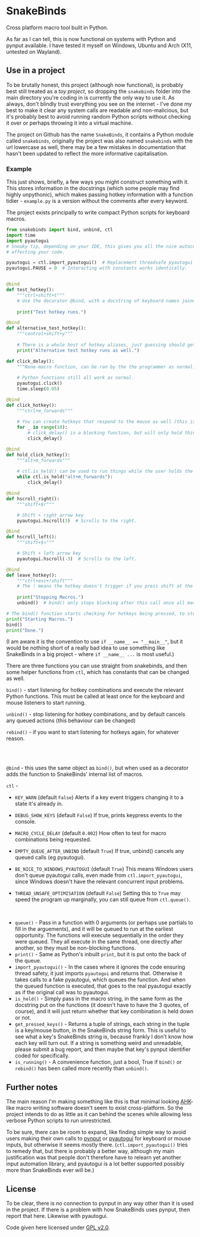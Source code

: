 # SnakeBinds
Cross platform macro tool built in Python.

As far as I can tell, this is now functional on systems with Python and pynput available.
I have tested it myself on Windows, Ubuntu and Arch (X11, untested on Wayland).

## Use in a project

To be brutally honest, this project (although now functional), is probably best still treated as a _toy project_, so dropping the `snakebinds` folder into the main directory you're coding in is currently the only way to use it. As always, don't blindly trust everything you see on the internet - I've done my best to make it clear any system calls are readable and non-malicious, but it's probably best to avoid running random Python scripts without checking it over or perhaps throwing it into a virtual machine.

The project on Github has the name `SnakeBinds`, it contains a Python module called `snakebinds`, originally the project was also named `snakebinds` with the url lowercase as well, there may be a few mistakes in documentation that hasn't been updated to reflect the more informative capitalisation.


### Example

This just shows, briefly, a few ways you might construct something with it. This stores information in the docstrings (which some people may find highly unpythonic), which makes passing hotkey information with a function tidier - `example.py` is a version without the comments after every keyword.

The project exists principally to write compact Python scripts for keyboard macros.

```python
from snakebinds import bind, unbind, ctl
import time
import pyautogui
# Sneaky tip, depending on your IDE, this gives you all the nice autocompletes etc. without
# affecting your code.

pyautogui = ctl.import_pyautogui()  # Replacement threadsafe pyautogui interface.
pyautogui.PAUSE = 0  # Interacting with constants works identically.


@bind
def test_hotkey():
    """ctrl+shift+t"""
    # Use the decorator @bind, with a docstring of keyboard names joined with + to create a macro.
    
    print("Test hotkey runs.")

@bind
def alternative_test_hotkey():
    """control+shift+y"""
    
    # There is a whole host of hotkey aliases, just guessing should get you most of the way there.
    print("Alternative test hotkey runs as well.")

def click_delay():
    """None-macro function, can be ran by the the programmer as normal."""
    
    # Python functions still all work as normal.
    pyautogui.click()
    time.sleep(0.05)

@bind
def click_hotkey():
    """ctrl+m_forwards"""
    
    # You can create hotkeys that respond to the mouse as well (this is button 5).
    for _ in range(10):
        # click_delay() is a blocking function, but will only hold things up in this function.
        click_delay()

@bind
def hold_click_hotkey():
    """alt+m_forwards"""
    
    # ctl.is_held() can be used to run things while the user holds the macro combination down.
    while ctl.is_held("alt+m_forwards"):
        click_delay()

@bind
def hscroll_right():
    """shift+$r"""

    # Shift + right arrow key
    pyautogui.hscroll(3)  # Scrolls to the right.

@bind
def hscroll_left():
    """shift+$<"""

    # Shift + left arrow key
    pyautogui.hscroll(-3)  # Scrolls to the left.

@bind
def leave_hotkey():
    """ctrl+esc+!shift"""
    # The ! means the hotkey doesn't trigger if you press shift at the same time.
    
    print("Stopping Macros.")
    unbind()  # bind() only stops blocking after this call once all macros have finished.

# The bind() function starts checking for hotkeys being pressed, to stop/finish up, use unbind().
print("Starting Macros.")
bind()
print("Done.")
```

(I am aware it is the convention to use `if __name__ == "__main__"`, but it would be nothing short of a really bad idea to use something like SnakeBinds in a big project - where `if __name__ ...` is most useful.)

There are three functions you can use straight from snakebinds, and then some helper functions from `ctl`, which has constants that can be changed as well.

`bind()` - start listening for hotkey combinations and execute the relevant Python functions. This must be called at least once for the keyboard and mouse listeners to start running. 

`unbind()` - stop listening for hotkey combinations, and by default cancels any queued actions (this behaviour can be changed)

`rebind()` - if you want to start listening for hotkeys again, for whatever reason.

<br>
<br>

`@bind` - this uses the same object as `bind()`, but when used as a decorator adds the function to SnakeBinds' internal list of macros.

`ctl` - 

- `KEY_WARN` (default `False`) Alerts if a key event triggers changing it to a state it's already in.
- `DEBUG_SHOW_KEYS` (default `False`) If true, prints keypress events to the console.
- `MACRO_CYCLE_DELAY` (default `0.002`) How often to test for macro combinations being requested.
- `EMPTY_QUEUE_AFTER_UNBIND` (default `True`) If true, unbind() cancels any queued calls (eg pyautogui).

- `BE_NICE_TO_WINDOWS_PYAUTOGUI` (default `True`) This means Windows users don't queue pyautogui calls, even made from `ctl.import_pyautogui`, since Windows doesn't have the relevant concurrent input problems.
- `THREAD_UNSAFE_OPTIMISATION` (default `False`) Setting this to `True` may speed the program up marginally, you can still queue from `ctl.queue()`.
<br>

- `queue()` - Pass in a function with 0 arguments (or perhaps use partials to fill in the arguements), and it will be queued to run at the earliest opportunity. The functions will execute sequentially in the order they were queued. They all execute in the same thread, one directly after another, so they must be non-blocking functions.
- `print()` - Same as Python's inbuilt `print`, but it is put onto the back of the queue.
- `import_pyautogui()` - In the cases where it ignores the code ensuring thread safety, it just imports `pyautogui` and returns that. Otherwise it takes calls to a fake pyautogui, which queues the function. And when the queued function is executed, that goes to the real pyautogui exactly as if the original call was to pyautogui.
- `is_held()` - Simply pass in the macro string, in the same form as the docstring put on the functions (it doesn't have to have the 3 quotes, of course), and it will just return whether that key combination is held down or not.
- `get_pressed_keys()` - Returns a tuple of strings, each string in the tuple is a key/mouse button, in the SnakeBinds string form. This is useful to see what a key's SnakeBinds string is, because frankly I don't know how each key will turn out. If a string is something weird and unreadable, please submit a bug report, and then maybe that key's pynput identifier coded for specifically.
- `is_running()` - A convenience function, just a bool, True if `bind()` or `rebind()` has been called more recently than `unbind()`.

## Further notes
The main reason I'm making something like this is that minimal looking [AHK](https://www.autohotkey.com)-like macro writing software doesn't seem to exist cross-platform. So the project intends to do as little as it can behind the scenes while allowing less verbose Python scripts to run unrestricted.

To be sure, there can be room to expand, like finding simple way to avoid users making their own calls to [pynput](https://pypi.org/project/pynput/) or [pyautogui](https://pypi.org/project/PyAutoGUI/) for keyboard or mouse inputs, but otherwise it seems mostly there. (`ctl.import_pyautogui()` tries to remedy that, but there is probably a better way, although my main justification was that people don't therefore have to relearn yet another input automation library, and pyautogui is a lot better supported possibly more than SnakeBinds ever will be.)

## License
To be clear, there is no connection to pynput in any way other than it is used in the project. If there is a problem with how SnakeBinds uses pynput, then report that here. Likewise with pyautogui.

Code given here licensed under [GPL v2.0](https://www.gnu.org/licenses/old-licenses/gpl-2.0.en.html).
